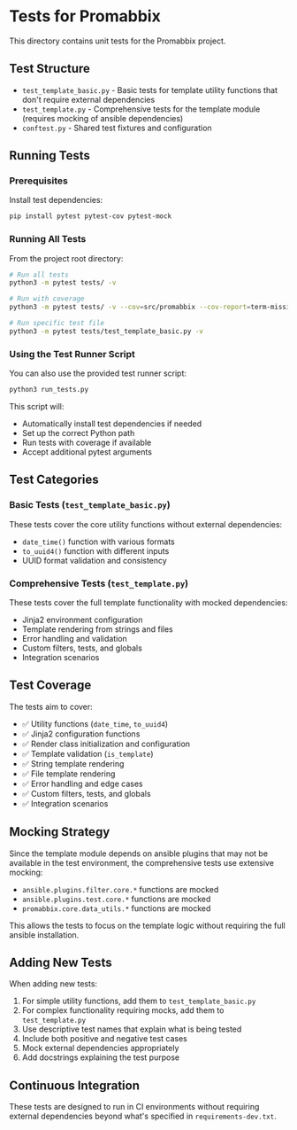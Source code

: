# Tests for Promabbix

This directory contains unit tests for the Promabbix project.

## Test Structure

- `test_template_basic.py` - Basic tests for template utility functions that don't require external dependencies
- `test_template.py` - Comprehensive tests for the template module (requires mocking of ansible dependencies)
- `conftest.py` - Shared test fixtures and configuration

## Running Tests

### Prerequisites

Install test dependencies:
```bash
pip install pytest pytest-cov pytest-mock
```

### Running All Tests

From the project root directory:

```bash
# Run all tests
python3 -m pytest tests/ -v

# Run with coverage
python3 -m pytest tests/ -v --cov=src/promabbix --cov-report=term-missing

# Run specific test file
python3 -m pytest tests/test_template_basic.py -v
```

### Using the Test Runner Script

You can also use the provided test runner script:

```bash
python3 run_tests.py
```

This script will:
- Automatically install test dependencies if needed
- Set up the correct Python path
- Run tests with coverage if available
- Accept additional pytest arguments

## Test Categories

### Basic Tests (`test_template_basic.py`)
These tests cover the core utility functions without external dependencies:
- `date_time()` function with various formats
- `to_uuid4()` function with different inputs
- UUID format validation and consistency

### Comprehensive Tests (`test_template.py`)
These tests cover the full template functionality with mocked dependencies:
- Jinja2 environment configuration
- Template rendering from strings and files
- Error handling and validation
- Custom filters, tests, and globals
- Integration scenarios

## Test Coverage

The tests aim to cover:
- ✅ Utility functions (`date_time`, `to_uuid4`)
- ✅ Jinja2 configuration functions
- ✅ Render class initialization and configuration
- ✅ Template validation (`is_template`)
- ✅ String template rendering
- ✅ File template rendering
- ✅ Error handling and edge cases
- ✅ Custom filters, tests, and globals
- ✅ Integration scenarios

## Mocking Strategy

Since the template module depends on ansible plugins that may not be available in the test environment, the comprehensive tests use extensive mocking:

- `ansible.plugins.filter.core.*` functions are mocked
- `ansible.plugins.test.core.*` functions are mocked
- `promabbix.core.data_utils.*` functions are mocked

This allows the tests to focus on the template logic without requiring the full ansible installation.

## Adding New Tests

When adding new tests:

1. For simple utility functions, add them to `test_template_basic.py`
2. For complex functionality requiring mocks, add them to `test_template.py`
3. Use descriptive test names that explain what is being tested
4. Include both positive and negative test cases
5. Mock external dependencies appropriately
6. Add docstrings explaining the test purpose

## Continuous Integration

These tests are designed to run in CI environments without requiring external dependencies beyond what's specified in `requirements-dev.txt`.